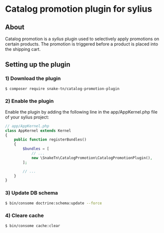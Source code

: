 # Catalog promotion plugin for sylius #

## About ##
Catalog promotion is a *sylius* plugin used to selectively apply promotions on certain products.
The promotion is triggered before a product is placed into the shipping cart.

## Setting up the plugin ##

### 1) Download the plugin ### 
```bash
$ composer require snake-tn/catalog-promotion-plugin

```
### 2) Enable the plugin ###
Enable the plugin by adding the following line in the app/AppKernel.php file of your sylius project:

```php
// app/AppKernel.php
class AppKernel extends Kernel
{
    public function registerBundles()
    {
        $bundles = [
            // ...
            new \SnakeTn\CatalogPromotion\CatalogPromotionPlugin(),
        ];

        // ...
    }
}
```
### 3) Update DB schema ###
```bash
$ bin/consome doctrine:schema:update --force

```

### 4) Cleare cache ###
```bash
$ bin/consome cache:clear

```